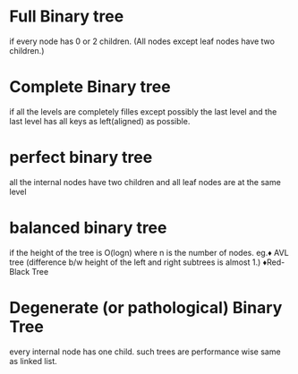 # Full Binary tree

if every node has 0 or 2 children. (All nodes except leaf nodes have two children.)

# Complete Binary tree

if all the levels are completely filles except possibly the last level and the last level has all keys as left(aligned) as possible.

# perfect binary tree

all the internal nodes have two children and all leaf nodes are at the same level

# balanced binary tree

if the height of the tree is O(logn) where n is the number of nodes.
eg.♦ AVL tree (difference b/w height of the left and right subtrees is almost 1.)
   ♦Red-Black Tree

# Degenerate (or pathological) Binary Tree    
every internal node has one child.
such trees are performance wise same as linked list.
